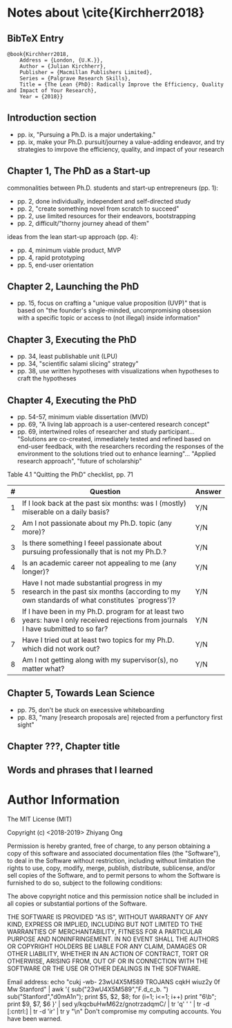 #	Notes about \cite{Kirchherr2018}


##	BibTeX Entry

	@book{Kirchherr2018,
		Address = {London, {U.K.}},
		Author = {Julian Kirchherr},
		Publisher = {Macmillan Publishers Limited},
		Series = {Palgrave Research Skills},
		Title = {The Lean {PhD}: Radically Improve the Efficiency, Quality and Impact of Your Research},
		Year = {2018}}


##	Introduction section

+ pp. ix, "Pursuing a Ph.D. is a major undertaking."
+ pp. ix, make your Ph.D. pursuit/journey a value-adding endeavor, and try strategies to imrpove the efficiency, quality, and impact of your research 



##	Chapter 1, The PhD as a Start-up

commonalities between Ph.D. students and start-up entrepreneurs (pp. 1):
+ pp. 2, done individually, independent and self-directed study 
+ pp. 2, "create something novel from scratch to succeed" 
+ pp. 2, use limited resources for their endeavors, bootstrapping 
+ pp. 2, difficult/"thorny journey ahead of them"

ideas from the lean start-up approach (pp. 4):
+ pp. 4, minimum viable product, MVP 
+ pp. 4, rapid prototyping
+ pp. 5, end-user orientation 




##	Chapter 2, Launching the PhD

+ pp. 15, focus on crafting a "unique value proposition (UVP)" that is based on "the founder's single-minded, uncompromising obsession with a specific topic or access to (not illegal) inside information"




##	Chapter 3, Executing the PhD

+ pp. 34, least publishable unit (LPU)
+ pp. 34, "scientific salami slicing" strategy"
+ pp. 38, use written hypotheses with visualizations when hypotheses to craft the hypotheses 



##	Chapter 4, Executing the PhD
+ pp. 54-57, minimum viable dissertation (MVD)
+ pp. 69, "A living lab approach is a user-centered research concept"
+ pp. 69, intertwined roles of researcher and study participant... "Solutions are co-created, immediately tested and refined based on end-user feedback, with the researchers recording the responses of the environment to the solutions tried out to enhance learning"... "Applied research approach", "future of scholarship"

Table 4.1 "Quitting the PhD" checklist, pp. 71

| \# | Question | Answer |
| -- | ---------- | ----------|
| 1 | If I look back at the past six months: was I (mostly) miserable on a daily basis? | Y/N |
| 2 | Am I not passionate about my Ph.D. topic (any more)? | Y/N |
| 3 | Is there something I feeel passionate about pursuing professionally that is not my Ph.D.? | Y/N |
| 4 | Is an academic career not appealing to me (any longer)? | Y/N |
| 5 | Have I not made substantial progress in my research in the past six months (according to my own standards of what constitutes `progress')? | Y/N |
| 6 | If I have been in my Ph.D. program for at least two years: have I only received rejections from journals I have submitted to so far? | Y/N |
| 7 | Have I tried out at least two topics for my Ph.D. which did not work out? | Y/N |
| 8 | Am I not getting along with my supervisor(s), no matter what? | Y/N |


##	Chapter 5, Towards Lean Science

+ pp. 75, don't be stuck on execessive whiteboarding
+ pp. 83, "many \[research proposals are\] rejected from a perfunctory first sight" 



##	Chapter ???, Chapter title















##	Words and phrases that I learned




#	Author Information

The MIT License (MIT)

Copyright (c) <2018-2019> Zhiyang Ong

Permission is hereby granted, free of charge, to any person obtaining a copy of this software and associated documentation files (the "Software"), to deal in the Software without restriction, including without limitation the rights to use, copy, modify, merge, publish, distribute, sublicense, and/or sell copies of the Software, and to permit persons to whom the Software is furnished to do so, subject to the following conditions:

The above copyright notice and this permission notice shall be included in all copies or substantial portions of the Software.

THE SOFTWARE IS PROVIDED "AS IS", WITHOUT WARRANTY OF ANY KIND, EXPRESS OR IMPLIED, INCLUDING BUT NOT LIMITED TO THE WARRANTIES OF MERCHANTABILITY, FITNESS FOR A PARTICULAR PURPOSE AND NONINFRINGEMENT. IN NO EVENT SHALL THE AUTHORS OR COPYRIGHT HOLDERS BE LIABLE FOR ANY CLAIM, DAMAGES OR OTHER LIABILITY, WHETHER IN AN ACTION OF CONTRACT, TORT OR OTHERWISE, ARISING FROM, OUT OF OR IN CONNECTION WITH THE SOFTWARE OR THE USE OR OTHER DEALINGS IN THE SOFTWARE.

Email address: echo "cukj -wb- 23wU4X5M589 TROJANS cqkH wiuz2y 0f Mw Stanford" | awk '{ sub("23wU4X5M589","F.d_c_b. ") sub("Stanford","d0mA1n"); print $5, $2, $8; for (i=1; i<=1; i++) print "6\b"; print $9, $7, $6 }' | sed y/kqcbuHwM62z/gnotrzadqmC/ | tr 'q' ' ' | tr -d [:cntrl:] | tr -d 'ir' | tr y "\n"		Don't compromise my computing accounts. You have been warned.

